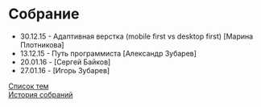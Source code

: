 # Собрание
<ul>
	<li>30.12.15 - Aдаптивная верстка (mobile first vs desktop first) [Марина Плотникова]</li>
	<li>13.12.15 - Путь программиста [Александр Зубарев]</li>
	<li>20.01.16 - [Сергей Байков]</li>
	<li>27.01.16 - [Игорь Зубарев]</li>
</ul>
<a href="topics.md">Список тем</a><br>
<a href="history.md">История собраний</a>
